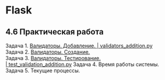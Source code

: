 # Flask
## 4.6 Практическая работа

Задача 1. [Валидаторы. Добавление. | validators_addition.py](https://github.com/wafflelios/Python-Advanced/blob/main/mod4/validators_addition.py)<br>
Задача 2. [Валидаторы. Создание.](https://github.com/wafflelios/Python-Advanced/blob/main/mod4/2.%20%D0%92%D0%B0%D0%BB%D0%B8%D0%B4%D0%B0%D1%82%D0%BE%D1%80%D1%8B.%20%D0%A1%D0%BE%D0%B7%D0%B4%D0%B0%D0%BD%D0%B8%D0%B5..py)<br>
Задача 3. [Валидаторы. Тестирование.<br> | test_validation_addition.py](https://github.com/wafflelios/Python-Advanced/blob/main/mod4/test_validation_addition.py)
Задача 4. Время работы системы.<br>
Задача 5. Текущие процессы.
